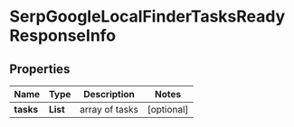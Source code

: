 # SerpGoogleLocalFinderTasksReadyResponseInfo


## Properties

| Name | Type | Description | Notes |
|------------ | ------------- | ------------- | -------------|
**tasks** | **List<SerpGoogleLocalFinderTasksReadyTaskInfo>** | array of tasks |[optional]|